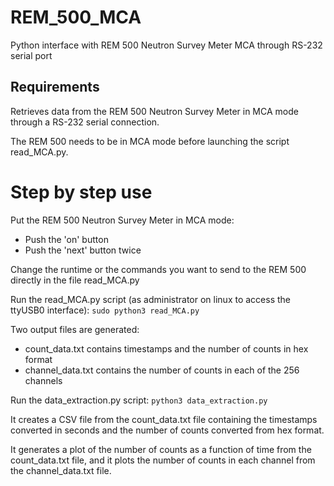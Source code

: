# REM_500_MCA
Python interface with REM 500 Neutron Survey Meter MCA through RS-232 serial port

## Requirements

Retrieves data from the REM 500 Neutron Survey Meter in MCA mode through a RS-232 serial connection.

The REM 500 needs to be in MCA mode before launching the script read_MCA.py.


# Step by step use

Put the REM 500 Neutron Survey Meter in MCA mode:
- Push the 'on' button
- Push the 'next' button twice 


Change the runtime or the commands you want to send to the REM 500 directly in the file read_MCA.py

Run the read_MCA.py script (as administrator on linux to access the ttyUSB0 interface): `sudo python3 read_MCA.py`

Two output files are generated:
- count_data.txt contains timestamps and the number of counts in hex format
- channel_data.txt contains the number of counts in each of the 256 channels

Run the data_extraction.py script: `python3 data_extraction.py`

It creates a CSV file from the count_data.txt file containing the timestamps converted in seconds and the number of counts converted from hex format.

It generates a plot of the number of counts as a function of time from the count_data.txt file, and it plots the number of counts in each channel from the channel_data.txt file.
